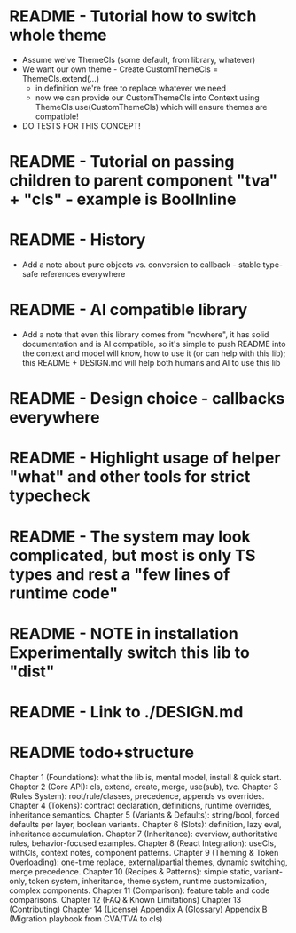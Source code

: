 # README - Tutorial how to switch whole theme
- Assume we've ThemeCls (some default, from library, whatever)
- We want our own theme - Create CustomThemeCls = ThemeCls.extend(...)
    - in definition we're free to replace whatever we need
    - now we can provide our CustomThemeCls into Context using ThemeCls.use(CustomThemeCls) which will ensure themes are compatible!
- DO TESTS FOR THIS CONCEPT!

# README - Tutorial on passing children to parent component "tva" + "cls" - example is BoolInline

# README - History

- Add a note about pure objects vs. conversion to callback - stable type-safe references everywhere

# README - AI compatible library

- Add a note that even this library comes from "nowhere", it has solid documentation and is AI compatible, so it's simple to push README into the context and model will know, how to use it (or can help with this lib); this README + DESIGN.md will help both humans and
AI to use this lib

# README - Design choice - callbacks everywhere

# README - Highlight usage of helper "what" and other tools for strict typecheck

# README - The system may look complicated, but most is only TS types and rest a "few lines of runtime code"




# README - NOTE in installation Experimentally switch this lib to "dist"

# README - Link to ./DESIGN.md

# README todo+structure

Chapter 1 (Foundations): what the lib is, mental model, install & quick start.
Chapter 2 (Core API): cls, extend, create, merge, use(sub), tvc.
Chapter 3 (Rules System): root/rule/classes, precedence, appends vs overrides.
Chapter 4 (Tokens): contract declaration, definitions, runtime overrides, inheritance semantics.
Chapter 5 (Variants & Defaults): string/bool, forced defaults per layer, boolean variants.
Chapter 6 (Slots): definition, lazy eval, inheritance accumulation.
Chapter 7 (Inheritance): overview, authoritative rules, behavior-focused examples.
Chapter 8 (React Integration): useCls, withCls, context notes, component patterns.
Chapter 9 (Theming & Token Overloading): one-time replace, external/partial themes, dynamic switching, merge precedence.
Chapter 10 (Recipes & Patterns): simple static, variant-only, token system, inheritance, theme system, runtime customization, complex components.
Chapter 11 (Comparison): feature table and code comparisons.
Chapter 12 (FAQ & Known Limitations)
Chapter 13 (Contributing)
Chapter 14 (License)
Appendix A (Glossary)
Appendix B (Migration playbook from CVA/TVA to cls)
